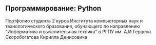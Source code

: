 <h2> Программирование: Python </h2>

Портфолио студента 2 курса Института компьюторных наук и технологического бразования,
обучающего по направлению "Информатика и вычслительная техника" в РГПУ им. А.И.Герцена
Скоробогатова Кирилла Денисовича


